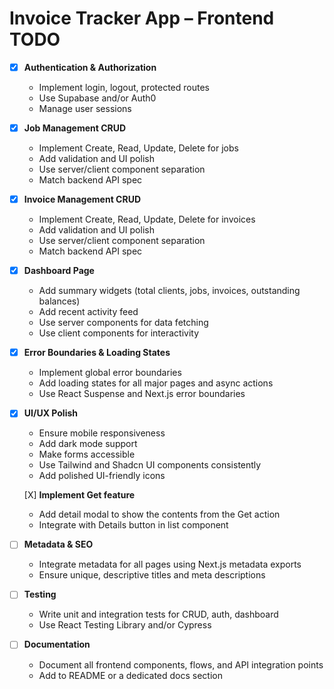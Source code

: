 # Invoice Tracker App – Frontend TODO

- [x] **Authentication & Authorization**

  - Implement login, logout, protected routes
  - Use Supabase and/or Auth0
  - Manage user sessions

- [x] **Job Management CRUD**

  - Implement Create, Read, Update, Delete for jobs
  - Add validation and UI polish
  - Use server/client component separation
  - Match backend API spec

- [x] **Invoice Management CRUD**

  - Implement Create, Read, Update, Delete for invoices
  - Add validation and UI polish
  - Use server/client component separation
  - Match backend API spec

- [x] **Dashboard Page**

  - Add summary widgets (total clients, jobs, invoices, outstanding balances)
  - Add recent activity feed
  - Use server components for data fetching
  - Use client components for interactivity

- [x] **Error Boundaries & Loading States**

  - Implement global error boundaries
  - Add loading states for all major pages and async actions
  - Use React Suspense and Next.js error boundaries

- [x] **UI/UX Polish**

  - Ensure mobile responsiveness
  - Add dark mode support
  - Make forms accessible
  - Use Tailwind and Shadcn UI components consistently
  - Add polished UI-friendly icons

  [X] **Implement Get feature**

  - Add detail modal to show the contents from the Get action
  - Integrate with Details button in list component

- [ ] **Metadata & SEO**

  - Integrate metadata for all pages using Next.js metadata exports
  - Ensure unique, descriptive titles and meta descriptions

- [ ] **Testing**

  - Write unit and integration tests for CRUD, auth, dashboard
  - Use React Testing Library and/or Cypress

- [ ] **Documentation**
  - Document all frontend components, flows, and API integration points
  - Add to README or a dedicated docs section
